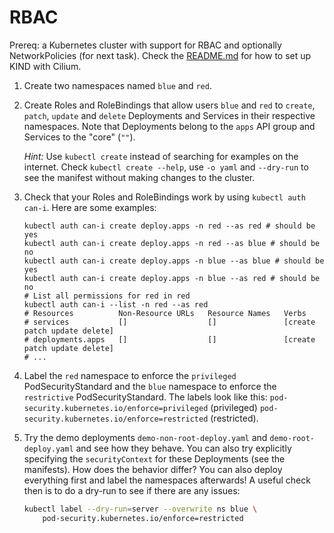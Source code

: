 # RBAC

Prereq: a Kubernetes cluster with support for RBAC and optionally NetworkPolicies (for next task).
Check the [README.md](../../README.md) for how to set up KIND with Cilium.

1. Create two namespaces named `blue` and `red`.
2. Create Roles and RoleBindings that allow users `blue` and `red` to `create`, `patch`, `update` and `delete` Deployments and Services in their respective namespaces.
   Note that Deployments belong to the `apps` API group and Services to the "core" (`""`).

   *Hint:* Use `kubectl create` instead of searching for examples on the internet.
   Check `kubectl create --help`, use `-o yaml` and `--dry-run` to see the manifest without making changes to the cluster.
3. Check that your Roles and RoleBindings work by using `kubectl auth can-i`.
   Here are some examples:

   ```shell
   kubectl auth can-i create deploy.apps -n red --as red # should be yes
   kubectl auth can-i create deploy.apps -n red --as blue # should be no
   kubectl auth can-i create deploy.apps -n blue --as blue # should be yes
   kubectl auth can-i create deploy.apps -n blue --as red # should be no
   # List all permissions for red in red
   kubectl auth can-i --list -n red --as red
   # Resources          Non-Resource URLs   Resource Names   Verbs
   # services           []                  []               [create patch update delete]
   # deployments.apps   []                  []               [create patch update delete]
   # ...
   ```
4. Label the `red` namespace to enforce the `privileged` PodSecurityStandard and the `blue` namespace to enforce the `restrictive` PodSecurityStandard.
   The labels look like this:
   `pod-security.kubernetes.io/enforce=privileged` (privileged)
   `pod-security.kubernetes.io/enforce=restricted` (restricted).
5. Try the demo deployments `demo-non-root-deploy.yaml` and `demo-root-deploy.yaml` and see how they behave.
   You can also try explicitly specifying the `securityContext` for these Deployments (see the manifests).
   How does the behavior differ?
   You can also deploy everything first and label the namespaces afterwards!
   A useful check then is to do a dry-run to see if there are any issues:

   ```bash
   kubectl label --dry-run=server --overwrite ns blue \
       pod-security.kubernetes.io/enforce=restricted
   ```
